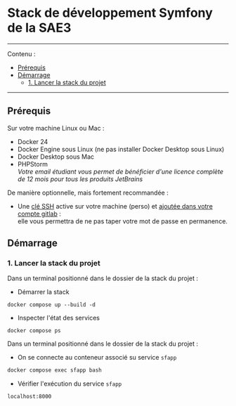 <h1>Stack de développement Symfony de la SAE3</h1>

--- 
Contenu : 
- [Prérequis](#prérequis)
- [Démarrage](#démarrage)
  - [1. Lancer la stack du projet](#3-démarrer-la-stack-du-projet)

--- 

## Prérequis

Sur votre machine Linux ou Mac :

- Docker 24 
- Docker Engine sous Linux (ne pas installer Docker Desktop sous Linux)
- Docker Desktop sous Mac
- PHPStorm  
  _Votre email étudiant vous permet de bénéficier d'une licence complète de 12 mois pour tous les produits JetBrains_  

De manière optionnelle, mais fortement recommandée :

- Une [clé SSH](https://forge.iut-larochelle.fr/help/ssh/index#generate-an-ssh-key-pair) active sur votre machine
  (perso) et [ajoutée dans votre compte gitlab](https://forge.iut-larochelle.fr/help/ssh/index#add-an-ssh-key-to-your-gitlab-account) :  
  elle vous permettra de ne pas taper votre mot de passe en permanence.

## Démarrage

### 1. Lancer la stack du projet 

Dans un terminal positionné dans le dossier de la stack du projet : 

- Démarrer la stack    
```
docker compose up --build -d
```

- Inspecter l'état des services 
```
docker compose ps
```
Dans un terminal positionné dans le dossier de la stack du projet : 
 
 - On se connecte au conteneur associé su service `sfapp` 
```bash
docker compose exec sfapp bash
```

- Vérifier l'exécution du service `sfapp`
```
localhost:8000
```
